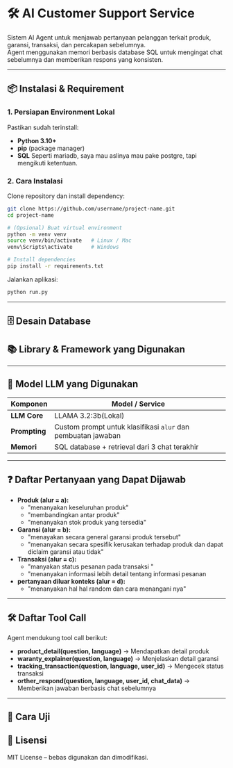 # 🛠 AI Customer Support Service

Sistem AI Agent untuk menjawab pertanyaan pelanggan terkait produk, garansi, transaksi, dan percakapan sebelumnya.  
Agent menggunakan memori berbasis database SQL untuk mengingat chat sebelumnya dan memberikan respons yang konsisten.

---

## 📦 Instalasi & Requirement

### 1. Persiapan Environment Lokal
Pastikan sudah terinstall:
- **Python 3.10+**
- **pip** (package manager)
- **SQL** Seperti mariadb, saya mau aslinya mau pake postgre, tapi mengikuti ketentuan.

### 2. Cara Instalasi
Clone repository dan install dependency:

```bash
git clone https://github.com/username/project-name.git
cd project-name

# (Opsional) Buat virtual environment
python -m venv venv
source venv/bin/activate   # Linux / Mac
venv\Scripts\activate      # Windows

# Install dependencies
pip install -r requirements.txt

```

Jalankan aplikasi:
```bash
python run.py
```

---

## 🗄 Desain Database



## 📚 Library & Framework yang Digunakan



---

## 🧠 Model LLM yang Digunakan

| Komponen          | Model / Service     |
|------------------|-------------------|
| **LLM Core**     | LLAMA 3.2:3b(Lokal) |
| **Prompting**    | Custom prompt untuk klasifikasi `alur` dan pembuatan jawaban |
| **Memori**       | SQL database + retrieval dari 3 chat terakhir |

---

## ❓ Daftar Pertanyaan yang Dapat Dijawab

- **Produk (alur = a):**  
  - "menanyakan keseluruhan produk"
  - "membandingkan antar produk"
  - "menanyakan stok produk yang tersedia"
- **Garansi (alur = b):**  
  - "menayakan secara general garansi produk tersebut"
  - "menanyakan secara spesifik kerusakan terhadap produk dan dapat diclaim garansi atau tidak"
- **Transaksi (alur = c):**  
  - "manyakan status pesanan pada transaksi "
  - "menanyakan informasi lebih detail tentang informasi pesanan
- **pertanyaan diluar konteks (alur = d):**  
  - "menanyakan hal hal random dan cara menangani nya"

---

## 🛠 Daftar Tool Call

Agent mendukung tool call berikut:
- **product_detail(question, language)** → Mendapatkan detail produk
- **waranty_explainer(question, language)** → Menjelaskan detail garansi
- **tracking_transaction(question, language, user_id)** → Mengecek status transaksi
- **orther_respond(question, language, user_id, chat_data)** → Memberikan jawaban berbasis chat sebelumnya

---

## 🧪 Cara Uji


## 📄 Lisensi
MIT License – bebas digunakan dan dimodifikasi.

